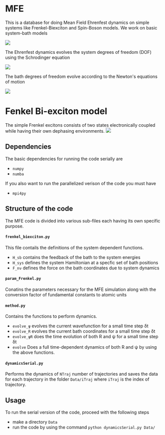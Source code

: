 # MFE
This is a database for doing Mean Field Ehrenfest dynamics on simple systems like Frenkel-Biexciton and Spin-Boson models.
We work on basic system-bath models

<img src="https://latex.codecogs.com/svg.image?\hat{\mathrm{H}}=\hat{\mathrm{H}}_{\mathrm{s}}&plus;\hat{\mathrm{H}}_{\mathrm{b}}&plus;\hat{\mathrm{H}}_{\mathrm{sb}}" />

The Ehrenfest dynamics evolves the system degrees of freedom (DOF) using the Schrodinger equation

<img src="https://latex.codecogs.com/svg.image?\hat{\mathrm{H}}=\hat{\mathrm{H}}_{\mathrm{s}}&plus;\hat{\mathrm{H}}_{\mathrm{b}}&plus;\hat{\mathrm{H}}_{\mathrm{sb}}i\hbar\frac{\partial}{\partial&space;t}|\psi_{\mathrm{s}}(t)\rangle=(\hat{\mathrm{H}}_{\mathrm{s}}&plus;\hat{\mathrm{H}}_{\mathrm{sb}}(t))|\psi_{\mathrm{s}}(t)\rangle" />

The bath degrees of freedom evolve according to the Newton's equations of motion

<img src="https://latex.codecogs.com/svg.image?\frac{\partial^2}{\partial&space;t^2}R_{\nu}^{(i)}=-\left\langle\frac{\partial\hat{H}}{\partial\hat{R}_{\nu}^{(i)}}\right\rangle" />


# Fenkel Bi-exciton model
The simple Frenkel excitons consists of two states electronically coupled while having their own dephasing environments.
<img src="https://latex.codecogs.com/svg.image?\hat{\mathrm{H}}=\varepsilon\hat{\sigma}_{\mathrm{z}}&plus;\Delta\hat{\sigma}_{\mathrm{x}}&plus;\sum_{i,\nu}^{2,M}\left(\frac{\hat{P}_{i,\nu}^{2}}{2}&plus;\frac{1}{2}\omega_{i,\nu}^2\hat{R}_{i,\nu}^{2}\right)&plus;\sum_{i,\nu}^{2,M}g_{i,\nu}\hat{R}_{i,\nu}|i\rangle\langle&space;i|" />

## Dependencies
The basic dependencies for running the code serially are
- `numpy`
- `numba`

If you also want to run the parallelized verison of the code you must have 
- `mpi4py`

## Structure of the code
The MFE code is divided into various sub-files each having its own specific purpose.


#### `frenkel_biexciton.py`
This file contails the definitions of the system dependent functions. 
- `H_sb` contains the feedback of the bath to the system energies
- `H_sys` defines the system Hamiltonian at a specfic set of bath positions
- `F_nν` defines the force on the bath coordinates due to system dynamics

#### `param_Frenkel.py`
Conatins the parameters necessary for the MFE simulation along with the conversion factor of fundamental constants to atomic units

#### `method.py`
Contains the functions to perform dynamics.
- `evolve_ψ` evolves the current wavefunction for a small time step δt
- `evolve_R` evolves the current bath coordinates for a small time step δt
- `evolve_ψR` does the time evolution of both R and ψ for a small time step δt
- `evolve` Does a full time-dependent dynamics of both R and ψ by using the above functions. 

#### `dynamicsSerial.py`
Performs the dynamics of `NTraj` number of trajectories and saves the data for each trajectory in the folder `Data/iTraj` where `iTraj` is the index of trajectory.


## Usage
To run the serial version of the code, proceed with the following steps
- make a directory `Data`
- run the code by using the command `python dynamicsSerial.py Data/`